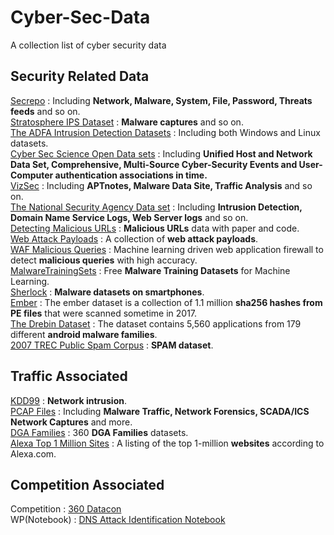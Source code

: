# Cyber-Sec-Data
A collection list of cyber security data
## Security Related Data  
[Secrepo](http://www.secrepo.com/#about) : Including **Network, Malware, System, File, Password, Threats feeds** and so on.   
[Stratosphere IPS Dataset](https://www.stratosphereips.org/category/dataset.html) : **Malware captures** and so on.  
[The ADFA Intrusion Detection Datasets](https://www.unsw.adfa.edu.au/unsw-canberra-cyber/cybersecurity/ADFA-IDS-Datasets/) : Including both Windows and Linux datasets.   
[Cyber Sec Science Open Data sets](https://csr.lanl.gov/data/) : Including **Unified Host and Network Data Set, Comprehensive, Multi-Source Cyber-Security Events and User-Computer authentication associations in time.**  
[VizSec](https://vizsec.org/data/) : Including **APTnotes, Malware Data Site, Traffic Analysis** and so on.  
[The National Security Agency Data set](https://westpoint.edu/centers-and-research/cyber-research-center/data-sets) : Including **Intrusion Detection, Domain Name Service Logs, Web Server logs** and so on.  
[Detecting Malicious URLs](http://www.sysnet.ucsd.edu/projects/url/) : **Malicious URLs** data with paper and code.  
[Web Attack Payloads](https://github.com/foospidy/payloads) : A collection of **web attack payloads**.  
[WAF Malicious Queries](https://github.com/faizann24/Fwaf-Machine-Learning-driven-Web-Application-Firewall) : Machine learning driven web application firewall to detect **malicious queries** with high accuracy.    
[MalwareTrainingSets](https://github.com/marcoramilli/MalwareTrainingSets) : Free **Malware Training Datasets** for Machine Learning.  
[Sherlock](http://bigdata.ise.bgu.ac.il/sherlock/index.html#/) : **Malware datasets on smartphones**.   
[Ember](https://github.com/endgameinc/ember) : The ember dataset is a collection of 1.1 million **sha256 hashes from PE files** that were scanned sometime in 2017.  
[The Drebin Dataset](https://www.sec.cs.tu-bs.de/~danarp/drebin/) : The dataset contains 5,560 applications from 179 different **android malware families**.   
[2007 TREC Public Spam Corpus](https://plg.uwaterloo.ca/~gvcormac/treccorpus07/) : **SPAM dataset**.  


## Traffic Associated  
[KDD99](http://kdd.ics.uci.edu/databases/kddcup99/kddcup99.html) : **Network intrusion**.  
[PCAP Files](https://www.netresec.com/?page=PcapFiles) : Including **Malware Traffic, Network Forensics, SCADA/ICS Network Captures** and more.  
[DGA Families](https://data.netlab.360.com/dga/) : 360 **DGA Families** datasets.  
[Alexa Top 1 Million Sites](https://www.kaggle.com/cheedcheed/top1m) : A listing of the top 1-million **websites** according to Alexa.com.  
## Competition Associated
Competition : [360 Datacon](http://butian.360.net/Active/dataconDetail.html#gj)  
WP(Notebook) : [DNS Attack Identification Notebook](http://momomoxiaoxi.com/%E6%95%B0%E6%8D%AE%E5%88%86%E6%9E%90/2019/04/24/datacondns1/) 

